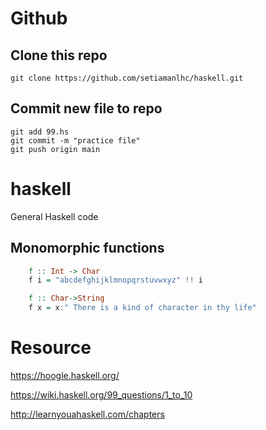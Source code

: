 # Github 

## Clone this repo
```
git clone https://github.com/setiamanlhc/haskell.git
```
## Commit new file to repo

```
git add 99.hs
git commit -m "practice file"
git push origin main
```

# haskell
General Haskell code

## Monomorphic functions

```haskell
    f :: Int -> Char
    f i = "abcdefghijklmnopqrstuvwxyz" !! i
```

```haskell
    f :: Char->String
    f x = x:" There is a kind of character in thy life"
```

# Resource

https://hoogle.haskell.org/

https://wiki.haskell.org/99_questions/1_to_10

http://learnyouahaskell.com/chapters


